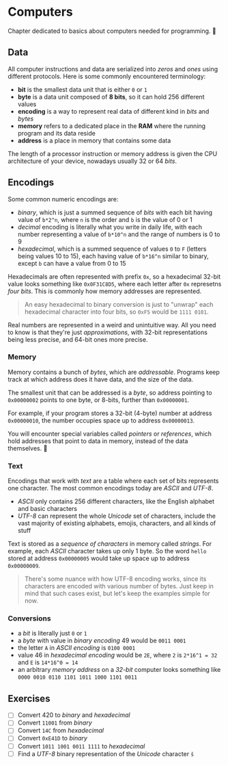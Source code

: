 # Computers

Chapter dedicated to basics about computers needed for programming. 🧠

## Data

All computer instructions and data are serialized into _zeros_ and _ones_ using
different protocols. Here is some commonly encountered terminology:

- **bit** is the smallest data unit that is either `0` or `1`
- **byte** is a data unit composed of **8 bits**, so it can hold 256 different
  values
- **encoding** is a way to represent real data of different kind in _bits_ and
  _bytes_
- **memory** refers to a dedicated place in the **RAM** where the running
  program and its data reside
- **address** is a place in memory that contains some data

The length of a processor instruction or memory address is given the CPU
architecture of your device, nowadays usually 32 or 64 _bits_.

## Encodings

Some common numeric encodings are:

- _binary_, which is just a summed sequence of _bits_ with each bit having value
  of `b*2^n`, where `n` is the order and `b` is the value of 0 or 1
- _decimal_ encoding is literally what you write in daily life, with each number
  representing a value of `b*10^n` and the range of numbers is 0 to 9
- _hexadecimal_, which is a summed sequence of values `0` to `F` (letters being
  values 10 to 15), each having value of `b*16^n` similar to binary, except `b`
  can have a value from 0 to 15

Hexadecimals are often represented with prefix `0x`, so a hexadecimal 32-bit
value looks something like `0x0F31C8D5`, where each letter after `0x` represetns
_four bits_. This is commonly how memory addresses are represented.

> An easy hexadecimal to binary conversion is just to "unwrap" each hexadecimal
> character into four bits, so `0xF5` would be `1111 0101`.

Real numbers are represented in a weird and unintuitive way. All you need to
know is that they're just _approximations_, with 32-bit representations being
less precise, and 64-bit ones more precise.

### Memory

Memory contains a bunch of _bytes_, which are _addressable_. Programs keep track
at which address does it have data, and the size of the data.

The smallest unit that can be addressed is a _byte_, so address pointing to
`0x00000002` points to one byte, or 8-bits, further than `0x00000001`.

For example, if your program stores a 32-bit (4-byte) number at address
`0x00000010`, the number occupies space up to address `0x00000013`.

You will encounter special variables called _pointers_ or _references_, which
hold addresses that point to data in memory, instead of the data themselves. 🤯

### Text

Encodings that work with _text_ are a table where each set of bits represents
one character. The most common encodings today are _ASCII_ and _UTF-8_.

- _ASCII_ only contains 256 different characters, like the English alphabet and
  basic characters
- _UTF-8_ can represent the whole _Unicode_ set of characters, include the vast
  majority of existing alphabets, emojis, characters, and all kinds of stuff

Text is stored as a _sequence of characters_ in memory called _strings_. For
example, each _ASCII_ character takes up only 1 byte. So the word `hello` stored
at address `0x00000005` would take up space up to address `0x00000009`.

> There's some nuance with how UTF-8 encoding works, since its characters are
> encoded with various number of bytes. Just keep in mind that such cases exist,
> but let's keep the examples simple for now.

### Conversions

- a _bit_ is literally just `0` or `1`
- a _byte_ with value in _binary encoding_ 49 would be `0011 0001`
- the letter `A` in _ASCII encoding_ is `0100 0001`
- value 46 in _hexadecimal encoding_ would be `2E`, where `2` is `2*16^1 = 32`
  and `E` is `14*16^0 = 14`
- an arbitrary _memory address_ on a _32-bit_ computer looks something like
  `0000 0010 0110 1101 1011 1000 1101 0011`

## Exercises

- [ ] Convert 420 to _binary_ and _hexadecimal_
- [ ] Convert `11001` from _binary_
- [ ] Convert `14C` from _hexadecimal_
- [ ] Convert `0xE41D` to _binary_
- [ ] Convert `1011 1001 0011 1111` to _hexadecimal_
- [ ] Find a _UTF-8_ binary representation of the _Unicode_ character `š`
